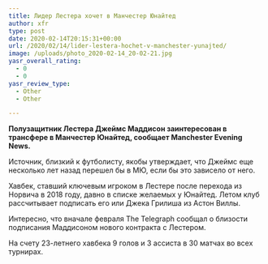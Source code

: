 ```yaml
---
title: Лидер Лестера хочет в Манчестер Юнайтед
author: xfr
type: post
date: 2020-02-14T20:15:31+00:00
url: /2020/02/14/lider-lestera-hochet-v-manchester-yunajted/
image: /uploads/photo_2020-02-14_20-02-21.jpg
yasr_overall_rating:
  - 0
  - 0
yasr_review_type:
  - Other
  - Other

---
```

**Полузащитник Лестера Джеймс Маддисон заинтересован в трансфере в Манчестер Юнайтед, сообщает Manchester Evening News.**

Источник, близкий к футболисту, якобы утверждает, что Джеймс еще несколько лет назад перешел бы в МЮ, если бы это зависело от него.

Хавбек, ставший ключевым игроком в Лестере после перехода из Норвича в 2018 году, давно в списке желаемых у Юнайтед. Летом клуб рассчитывает подписать его или Джека Грилиша из Астон Виллы.

Интересно, что вначале февраля The Telegraph сообщал о близости подписания Маддисоном нового контракта с Лестером.

На счету 23-летнего хавбека 9 голов и 3 ассиста в 30 матчах во всех турнирах.